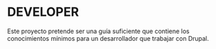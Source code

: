 DEVELOPER
=================
Este proyecto pretende ser una guía suficiente que contiene los conocimientos mínimos para un desarrollador que trabajar con Drupal.
